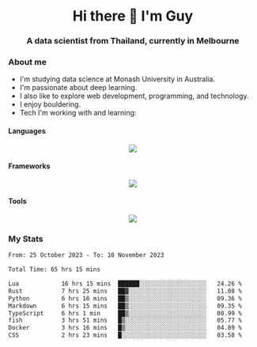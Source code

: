 <h1 align="center">Hi there 👋 I'm Guy</h1>
<h3 align="center">A data scientist from Thailand, currently in Melbourne</h3>

### About me

- I'm studying data science at Monash University in Australia.
- I'm passionate about deep learning.
- I also like to explore web development, programming, and technology.
- I enjoy bouldering.
- Tech I'm working with and learning:

#### Languages

<div align="center">
    <img src="https://skillicons.dev/icons?i=py,ts,js,html,css,rust" />
</div>

#### Frameworks

<div align="center">
    <img src="https://skillicons.dev/icons?i=pytorch,tensorflow,fastapi,react" /><br>
</div>

#### Tools

<div align="center">
    <img src="https://skillicons.dev/icons?i=postgres,redis,docker" /><br>
</div>

### My Stats

<!--START_SECTION:waka-->

```txt
From: 25 October 2023 - To: 10 November 2023

Total Time: 65 hrs 15 mins

Lua            16 hrs 15 mins  ██████░░░░░░░░░░░░░░░░░░░   24.26 %
Rust           7 hrs 25 mins   ██▓░░░░░░░░░░░░░░░░░░░░░░   11.08 %
Python         6 hrs 16 mins   ██▒░░░░░░░░░░░░░░░░░░░░░░   09.36 %
Markdown       6 hrs 15 mins   ██▒░░░░░░░░░░░░░░░░░░░░░░   09.35 %
TypeScript     6 hrs 1 min     ██▒░░░░░░░░░░░░░░░░░░░░░░   08.99 %
fish           3 hrs 51 mins   █▒░░░░░░░░░░░░░░░░░░░░░░░   05.77 %
Docker         3 hrs 16 mins   █▒░░░░░░░░░░░░░░░░░░░░░░░   04.89 %
CSS            2 hrs 23 mins   █░░░░░░░░░░░░░░░░░░░░░░░░   03.58 %
```

<!--END_SECTION:waka-->
